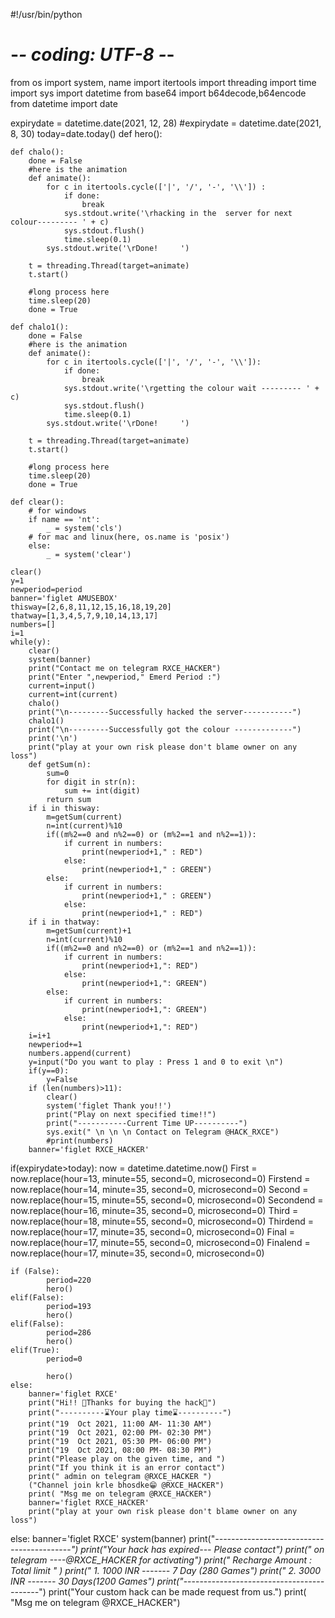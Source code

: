 #!/usr/bin/python
# -*- coding: UTF-8 -*-

from os import system, name
import itertools
import threading
import time
import sys
import datetime
from base64 import b64decode,b64encode
from datetime import date

expirydate = datetime.date(2021, 12, 28)
#expirydate = datetime.date(2021, 8, 30)
today=date.today()
def hero():

    def chalo():
        done = False
        #here is the animation
        def animate():
            for c in itertools.cycle(['|', '/', '-', '\\']) :
                if done:
                    break
                sys.stdout.write('\rhacking in the  server for next colour--------- ' + c)
                sys.stdout.flush()
                time.sleep(0.1)
            sys.stdout.write('\rDone!     ')

        t = threading.Thread(target=animate)
        t.start()

        #long process here
        time.sleep(20)
        done = True

    def chalo1():
        done = False
        #here is the animation
        def animate():
            for c in itertools.cycle(['|', '/', '-', '\\']):
                if done:
                    break
                sys.stdout.write('\rgetting the colour wait --------- ' + c)
                sys.stdout.flush()
                time.sleep(0.1)
            sys.stdout.write('\rDone!     ')

        t = threading.Thread(target=animate)
        t.start()

        #long process here
        time.sleep(20)
        done = True

    def clear():
        # for windows
        if name == 'nt':
            _ = system('cls')
        # for mac and linux(here, os.name is 'posix')
        else:
            _ = system('clear')

    clear()
    y=1
    newperiod=period
    banner='figlet AMUSEBOX'
    thisway=[2,6,8,11,12,15,16,18,19,20]
    thatway=[1,3,4,5,7,9,10,14,13,17]
    numbers=[]
    i=1
    while(y):
        clear()
        system(banner)
        print("Contact me on telegram RXCE_HACKER")
        print("Enter ",newperiod," Emerd Period :")
        current=input()
        current=int(current)
        chalo()
        print("\n---------Successfully hacked the server-----------")
        chalo1()
        print("\n---------Successfully got the colour -------------")
        print('\n')
        print("play at your own risk please don't blame owner on any loss")
        def getSum(n):
            sum=0
            for digit in str(n):
                sum += int(digit)
            return sum
        if i in thisway:
            m=getSum(current)
            n=int(current)%10
            if((m%2==0 and n%2==0) or (m%2==1 and n%2==1)):
                if current in numbers:
                    print(newperiod+1," : RED")
                else:
                    print(newperiod+1," : GREEN")
            else:
                if current in numbers:
                    print(newperiod+1," : GREEN")
                else:
                    print(newperiod+1," : RED")
        if i in thatway:
            m=getSum(current)+1
            n=int(current)%10
            if((m%2==0 and n%2==0) or (m%2==1 and n%2==1)):
                if current in numbers:
                    print(newperiod+1,": RED")
                else:
                    print(newperiod+1,": GREEN")
            else:
                if current in numbers:
                    print(newperiod+1,": GREEN")
                else:
                    print(newperiod+1,": RED")
        i=i+1
        newperiod+=1
        numbers.append(current)
        y=input("Do you want to play : Press 1 and 0 to exit \n")
        if(y==0):
            y=False
        if (len(numbers)>11):
            clear()
            system('figlet Thank you!!')
            print("Play on next specified time!!")
            print("-----------Current Time UP----------")
            sys.exit(" \n \n \n Contact on Telegram @HACK_RXCE")
            #print(numbers)
        banner='figlet RXCE_HACKER'



if(expirydate>today):
    now = datetime.datetime.now()
    First = now.replace(hour=13, minute=55, second=0, microsecond=0)
    Firstend = now.replace(hour=14, minute=35, second=0, microsecond=0)
    Second = now.replace(hour=15, minute=55, second=0, microsecond=0)
    Secondend = now.replace(hour=16, minute=35, second=0, microsecond=0)
    Third = now.replace(hour=18, minute=55, second=0, microsecond=0)
    Thirdend = now.replace(hour=17, minute=35, second=0, microsecond=0)
    Final = now.replace(hour=17, minute=55, second=0, microsecond=0)
    Finalend = now.replace(hour=17, minute=35, second=0, microsecond=0)

    if (False):
            period=220
            hero()
    elif(False):
            period=193
            hero()
    elif(False):
            period=286
            hero()
    elif(True):
            period=0

            hero()
    else:
        banner='figlet RXCE'
        print("Hi!! 🤑Thanks for buying the hack🤑")
        print("----------⌛Your play time⌛----------")
        print("19  Oct 2021, 11:00 AM- 11:30 AM")
        print("19  Oct 2021, 02:00 PM- 02:30 PM")
        print("19  Oct 2021, 05:30 PM- 06:00 PM")
        print("19  Oct 2021, 08:00 PM- 08:30 PM")
        print("Please play on the given time, and ")
        print("If you think it is an error contact")
        print(" admin on telegram @RXCE_HACKER ")
        ("Channel join krle bhosdke😁 @RXCE_HACKER")
        print( "Msg me on telegram @RXCE_HACKER")
        banner='figlet RXCE_HACKER'
        print("play at your own risk please don't blame owner on any loss")
      
else:
    banner='figlet RXCE'
    system(banner)
    print("*---------*----------*-------------*----------*")
    print("Your hack has expired--- Please contact")
    print(" on telegram ----@RXCE_HACKER for activating")
    print(" Recharge Amount :        Total limit " )
    print(" 1.     1000 INR -------  7 Day (280 Games")
    print(" 2.     3000 INR -------  30 Days(1200 Games")
    print("*---------*----------*-------------*----------*")
    print("Your custom hack can be made request from us.")
    print( "Msg me on telegram @RXCE_HACKER")

